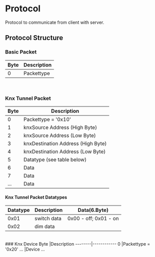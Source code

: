 # Protocol
Protocol to communicate from client with server.
<br>

## Protocol Structure
### Basic Packet
Byte    |Description
--------|------------
0       |Packettype
<br>

### Knx Tunnel Packet
Byte    |Description
--------|------------
0       |Packettype = '0x10'
1       |knxSource Address (High Byte)
2       |knxSource Address (Low  Byte)
3       |knxDestination Address (High Byte)
4       |knxDestination Address (Low  Byte)
5       |Datatype (see table below)
6       |Data
7       |Data
...     |Data

#### Knx Tunnel Packet Datatypes
Datatype|Description    |Data(6.Byte)
--------|---------------|-------------------
0x01    |switch data    |0x00 - off; 0x01 - on
0x02    |dim data       |

<br>
### Knx Device
Byte    |Description
--------|------------
0       |Packettype = '0x20'
...     |Device ...
